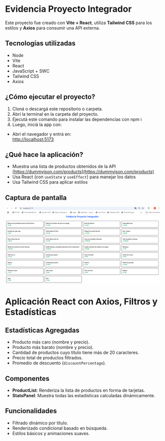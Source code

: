 # Evidencia Proyecto Integrador

Este proyecto fue creado con **Vite + React**, utiliza **Tailwind CSS** para los estilos y **Axios** para consumir una API externa.

## Tecnologías utilizadas
- Node
- Vite 
- React
- JavaScript + SWC
- Tailwind CSS
- Axios

## ¿Cómo ejecutar el proyecto?

1. Cloná o descargá este repositorio o carpeta.
2. Abrí la terminal en la carpeta del proyecto.
3. Ejecutá este comando para instalar las dependencias con npm i
4. Luego, iniciá la app con:

- Abrí el navegador y entrá en:  
[http://localhost:5173](http://localhost:5173)

## ¿Qué hace la aplicación?

- Muestra una lista de productos obtenidos de la API [https://dummyjson.com/products](https://dummyjson.com/products)
- Usa React (con `useState` y `useEffect`) para manejar los datos
- Usa Tailwind CSS para aplicar estilos

## Captura de pantalla

![Vista del proyecto](./screenshot.png.png)

# Aplicación React con Axios, Filtros y Estadísticas

## Estadísticas Agregadas

- Producto más caro (nombre y precio).
- Producto más barato (nombre y precio).
- Cantidad de productos cuyo título tiene más de 20 caracteres.
- Precio total de productos filtrados.
- Promedio de descuento (`discountPercentage`).

## Componentes

- **ProductList**: Renderiza la lista de productos en forma de tarjetas.
- **StatsPanel**: Muestra todas las estadísticas calculadas dinámicamente.

## Funcionalidades

- Filtrado dinámico por título.
- Renderizado condicional basado en búsqueda.
- Estilos básicos y animaciones suaves.

